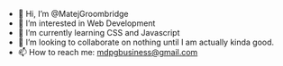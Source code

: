 - 👋 Hi, I’m @MatejGroombridge
- 👀 I’m interested in Web Development
- 🌱 I’m currently learning CSS and Javascript
- 💞️ I’m looking to collaborate on nothing until I am actually kinda good.
- 📫 How to reach me: mdpgbusiness@gmail.com
